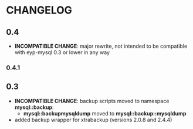 # CHANGELOG

## 0.4

* **INCOMPATIBLE CHANGE**: major rewrite, not intended to be compatible with eyp-mysql 0.3 or lower in any way

### 0.4.1

## 0.3

* **INCOMPATIBLE CHANGE**: backup scripts moved to namespace **mysql::backup**:
  * **mysql::backupmysqldump** moved to **mysql::backup::mysqldump**
* added backup wrapper for xtrabackup (versions 2.0.8 and 2.4.4)
